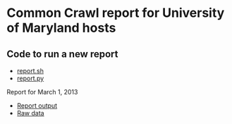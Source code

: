 Common Crawl report for University of Maryland hosts
====================================================

Code to run a new report
------------------------
* [report.sh](report.sh)
* [report.py](report.py)

Report for March 1, 2013
* [Report output](20130301-report.txt)
* [Raw data](20130301-data.txt.gz)
